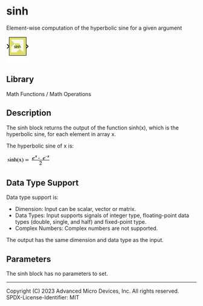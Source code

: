 # sinh

Element-wise computation of the hyperbolic sine for a given argument

![](./Images/block.png)

## Library

Math Functions / Math Operations

## Description

The sinh block returns the output of the function sinh(x), which is the
hyperbolic sine, for each element in array x.

The hyperbolic sine of x is:

![](./Images/mvc1532106955958.png)

## Data Type Support

Data type support is:

- Dimension: Input can be scalar, vector or matrix.
- Data Types: Input supports signals of integer type, floating-point
  data types (double, single, and half) and fixed-point type.
- Complex Numbers: Complex numbers are not supported.

The output has the same dimension and data type as the input.

## Parameters

The sinh block has no parameters to set.

--------------
Copyright (C) 2023 Advanced Micro Devices, Inc. All rights reserved.
SPDX-License-Identifier: MIT
